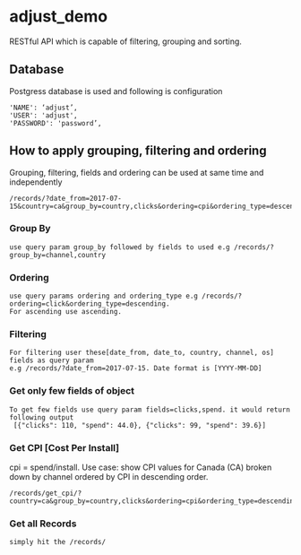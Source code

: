 # adjust_demo
RESTful API which is capable of filtering, grouping and sorting.

## Database
Postgress database is used and following is configuration
```
'NAME': ‘adjust’,
'USER': 'adjust',
'PASSWORD': 'password’,
```
## How to apply grouping, filtering and ordering
Grouping, filtering, fields and ordering can be used at same time and independently
```
/records/?date_from=2017-07-15&country=ca&group_by=country,clicks&ordering=cpi&ordering_type=descending
```
 ### Group By
  ```
  use query param group_by followed by fields to used e.g /records/?group_by=channel,country
  ```
  ### Ordering
  ```
  use query params ordering and ordering_type e.g /records/?ordering=click&ordering_type=descending.
  For ascending use ascending.
  ```
  ### Filtering
  ```
  For filtering user these[date_from, date_to, country, channel, os] fields as query param 
  e.g /records/?date_from=2017-07-15. Date format is [YYYY-MM-DD]
  ```
  ### Get only few fields of object
  ```
  To get few fields use query param fields=clicks,spend. it would return following output 
   [{"clicks": 110, "spend": 44.0}, {"clicks": 99, "spend": 39.6}]
  ```
### Get CPI [Cost Per Install]
cpi = spend/install. Use case: show CPI values for Canada (CA) broken down by channel ordered by CPI in descending order.
```
/records/get_cpi/?country=ca&group_by=country,clicks&ordering=cpi&ordering_type=descending
```
### Get all Records
```
simply hit the /records/
```

